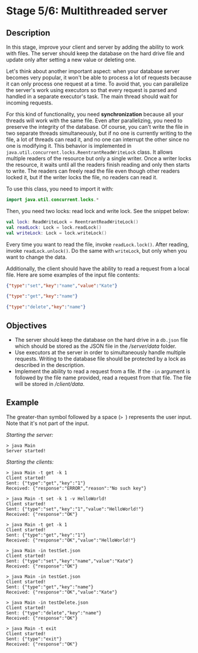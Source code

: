 # Stage 5/6: Multithreaded server
## Description
In this stage, improve your client and server by adding the ability to work with files. The server should keep the database on the hard drive file and update only after setting a new value or deleting one.

Let's think about another important aspect: when your database server becomes very popular, it won't be able to process a lot of requests because it can only process one request at a time. To avoid that, you can parallelize the server's work using executors so that every request is parsed and handled in a separate executor's task. The main thread should wait for incoming requests.

For this kind of functionality, you need <b>synchronization</b> because all your threads will work with the same file. Even after parallelizing, you need to preserve the integrity of the database. Of course, you can't write the file in two separate threads simultaneously, but if no one is currently writing to the file, a lot of threads can read it, and no one can interrupt the other since no one is modifying it. This behavior is implemented in `java.util.concurrent.locks.ReentrantReadWriteLock` class. It allows multiple readers of the resource but only a single writer. Once a writer locks the resource, it waits until all the readers finish reading and only then starts to write. The readers can freely read the file even though other readers locked it, but if the writer locks the file, no readers can read it.

To use this class, you need to import it with:
```kotlin
import java.util.concurrent.locks.*
```
Then, you need two locks: read lock and write lock. See the snippet below:
```kotlin
val lock: ReadWriteLock = ReentrantReadWriteLock()
val readLock: Lock = lock.readLock()
val writeLock: Lock = lock.writeLock()
```

Every time you want to read the file, invoke `readLock.lock()`. After reading, invoke `readLock.unlock()`. Do the same with `writeLock`, but only when you want to change the data.

Additionally, the client should have the ability to read a request from a local file. Here are some examples of the input file contents:
```json
{"type":"set","key":"name","value":"Kate"}
```
```json
{"type":"get","key":"name"}
```
```json
{"type":"delete","key":"name"}

```
## Objectives
- The server should keep the database on the hard drive in a `db.json` file which should be stored as the JSON file in the <i>/server/data</i> folder.
- Use executors at the server in order to simultaneously handle multiple requests. Writing to the database file should be protected by a lock as described in the description.
- Implement the ability to read a request from a file. If the `-in` argument is followed by the file name provided, read a request from that file. The file will be stored in <i>/client/data</i>.

## Example
The greater-than symbol followed by a space (`> `) represents the user input. Note that it's not part of the input.

<i>Starting the server:</i>
```
> java Main
Server started!
```

<i>Starting the clients:</i>
```
> java Main -t get -k 1
Client started!
Sent: {"type":"get","key":"1"}
Received: {"response":"ERROR","reason":"No such key"}
```
```
> java Main -t set -k 1 -v HelloWorld!
Client started!
Sent: {"type":"set","key":"1","value":"HelloWorld!"}
Received: {"response":"OK"}
```
```
> java Main -t get -k 1
Client started!
Sent: {"type":"get","key":"1"}
Received: {"response":"OK","value":"HelloWorld!"}
```
```
> java Main -in testSet.json
Client started!
Sent: {"type":"set","key":"name","value":"Kate"}
Received: {"response":"OK"}
```
```
> java Main -in testGet.json
Client started!
Sent: {"type":"get","key":"name"}
Received: {"response":"OK","value":"Kate"}
```
```
> java Main -in testDelete.json
Client started!
Sent: {"type":"delete","key":"name"}
Received: {"response":"OK"}
```
```
> java Main -t exit
Client started!
Sent: {"type":"exit"}
Received: {"response":"OK"}
```
